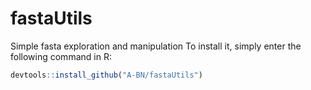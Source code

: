 # fastaUtils
Simple fasta exploration and manipulation
To install it, simply enter the following command in R:
``` r
devtools::install_github("A-BN/fastaUtils")
```
